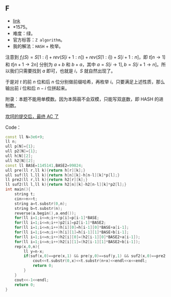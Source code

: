 ## F
+ [link](https://atcoder.jp/contests/abc284/tasks/abc284_f) 
+ *1575。
+ 难度：绿。
+ 官方标答：`Z algorithm`。
+ 我的解法：`HASH` + 枚举。

注意到 $f_i(S)=S[1:i]+rev(S[i+1:n])+rev(S[1:i])+S[i+1:n]$，即 $t[n\to 1]$ 和 $t[n+1\to 2n]$ 分别为 $a+b$ 和 $b+a$，其中 $a=S[i\to 1],b=S[i+1\to n]$。所以我们只需要找到 $a$ 即可，也就是 $i$，$S$ 就自然出现了。

于是对 $t$ 的前 $n$ 位和后 $n$ 位分别做前缀哈希，再枚举 $i$。只要满足上述性质，那么输出前 $i$ 位和后 $n-i$ 位拼起来。

附录：本题不能用单模数。因为本蒟蒻不会双模，只能写双底数，即 HASH 的进制数。

[坎坷的提交后，最终 AC 了](https://atcoder.jp/contests/abc284/submissions?f.Task=abc284_f&f.LanguageName=&f.Status=&f.User=brianxi)

Code：
```cpp
const ll N=3e6+9;
ll n;
ull p[N]={1};
ull p2[N]={1};
ull h[N][2];
ull h2[N][2]; 
const ll BASE=1145141,BASE2=99824;
ull pre(ll r,ll k){return h[r][k];}
ull suf(ll l,ll k){return h[n][k]-h[n-l][k]*p[l];}
ll pre2(ll r,ll k){return h2[r][k];}
ll suf2(ll l,ll k){return h2[n][k]-h2[n-l][k]*p2[l];}
int main(){
	string t;
	cin>>n>>t;
	string a=t.substr(0,n);
	string b=t.substr(n);
	reverse(a.begin(),a.end());
	for(ll i=1;i<=n;i++)p[i]=p[i-1]*BASE;
	for(ll i=1;i<=n;i++)p2[i]=p2[i-1]*BASE2;
	for(ll i=1;i<=n;i++)h[i][0]=h[i-1][0]*BASE+a[i-1];
	for(ll i=1;i<=n;i++)h[i][1]=h[i-1][1]*BASE+b[i-1];
	for(ll i=1;i<=n;i++)h2[i][0]=(h2[i-1][0]*BASE2+a[i-1]);
	for(ll i=1;i<=n;i++)h2[i][1]=(h2[i-1][1]*BASE2+b[i-1]);
	rep(x,0,n){
		ll y=n-x;
		if(suf(x,0)==pre(x,1) && pre(y,0)==suf(y,1) && suf2(x,0)==pre2(x,1) && pre2(y,0)==suf2(y,1)){
			cout<<t.substr(0,x)<<t.substr(n+x)<<endl<<x<<endl;
			return 0;
		}
	} 
	cout<<-1<<endl;
	return 0;
}
```